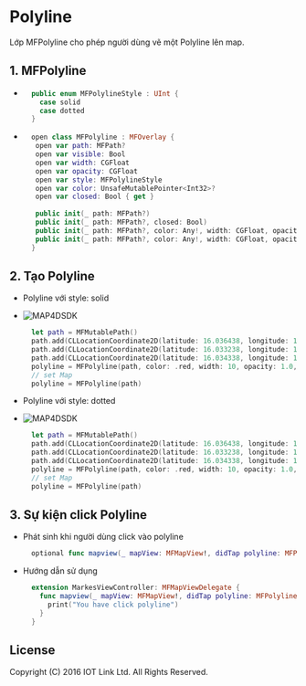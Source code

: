 # Polyline
Lớp MFPolyline cho phép người dùng vẽ một Polyline lên map.


## 1. MFPolyline
  - ```swift 
      public enum MFPolylineStyle : UInt {
        case solid
        case dotted
      }
    ```
  - 
    ```swift
      open class MFPolyline : MFOverlay {
       open var path: MFPath?
       open var visible: Bool
       open var width: CGFloat
       open var opacity: CGFloat
       open var style: MFPolylineStyle
       open var color: UnsafeMutablePointer<Int32>?
       open var closed: Bool { get }
       
       public init(_ path: MFPath?)
       public init(_ path: MFPath?, closed: Bool)
       public init(_ path: MFPath?, color: Any!, width: CGFloat, opacity: CGFloat, style: MFPolylineStyle, closed: Bool)
       public init(_ path: MFPath?, color: Any!, width: CGFloat, opacity: CGFloat, style: MFPolylineStyle, closed: Bool, zIndex: Float)
      }
    ```

## 2. Tạo Polyline 
  - Polyline với style: solid
  - ![MAP4DSDK](https://raw.githubusercontent.com/iotlinkadmin/map4d-ios-sdk/master/docs/resource/4-polyline.png)

    ```swift
      let path = MFMutablePath()
      path.add(CLLocationCoordinate2D(latitude: 16.036438, longitude: 108.218161))
      path.add(CLLocationCoordinate2D(latitude: 16.033238, longitude: 108.218261))
      path.add(CLLocationCoordinate2D(latitude: 16.034338, longitude: 108.216361))
      polyline = MFPolyline(path, color: .red, width: 10, opacity: 1.0, style: .solid, closed: false, zIndex: 0)
      // set Map
      polyline = MFPolyline(path)
    ```
  - Polyline với style: dotted
   - ![MAP4DSDK](https://raw.githubusercontent.com/iotlinkadmin/map4d-ios-sdk/master/docs/resource/4-polyline-dotted.png)
      ```swift
        let path = MFMutablePath()
        path.add(CLLocationCoordinate2D(latitude: 16.036438, longitude: 108.218161))
        path.add(CLLocationCoordinate2D(latitude: 16.033238, longitude: 108.218261))
        path.add(CLLocationCoordinate2D(latitude: 16.034338, longitude: 108.216361))
        polyline = MFPolyline(path, color: .red, width: 10, opacity: 1.0, style: .dotted, closed: false, zIndex: 0)
        // set Map
        polyline = MFPolyline(path)
      ```

## 3. Sự kiện click Polyline 

  - Phát sinh khi người dùng click vào polyline 
    ```swift
      optional func mapview(_ mapView: MFMapView!, didTap polyline: MFPolyline!)
    ```
  - Hướng dẫn sử dụng
    ```swift
      extension MarkesViewController: MFMapViewDelegate {
        func mapview(_ mapView: MFMapView!, didTap polyline: MFPolyline!) {
          print("You have click polyline")
        }
      }
    ```


License
-------

Copyright (C) 2016 IOT Link Ltd. All Rights Reserved.